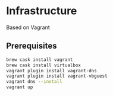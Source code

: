 # Infrastructure

Based on Vagrant

## Prerequisites


```bash
brew cask install vagrant
brew cask install virtualbox
vagrant plugin install vagrant-dns
vagrant plugin install vagrant-vbguest
vagrant dns --install
vagrant up
```